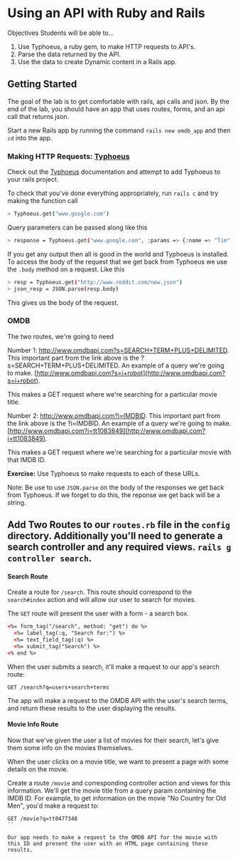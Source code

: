 # Using an API with Ruby and Rails

Objectives
Students will be able to...
1. Use Typhoeus, a ruby gem, to make HTTP requests to API's.
2. Parse the data returned by the API.
3. Use the data to create Dynamic content in a Rails app.

## Getting Started

The goal of the lab is to get comfortable with rails, api calls and json. By the end of the lab, you should have an app that uses routes, forms, and an api call that returns json.

Start a new Rails app by running the command `rails new omdb_app` and then `cd` into the app.

### Making HTTP Requests: [Typhoeus](https://github.com/typhoeus/typhoeus)

Check out the [Typhoeus](https://github.com/typhoeus/typhoeus) documentation and attempt to add Typhoeus to your rails project.

To check that you've done everything appropriately, run `rails c` and try making the function call

```bash
> Typhoeus.get("www.google.com")
```

Query parameters can be passed along like this

```bash
> response = Typhoeus.get("www.google.com", :params => {:name => "Tim" })
```

If you get any output then all is good in the world and Typhoeus is installed. To access the body of the request that we get back from Typhoeus we use the `.body` method on a request. Like this

```bash
> resp = Typhoeus.get("http://www.reddit.com/new.json")
> json_resp = JSON.parse(resp.body)
```

This gives us the body of the request.

### OMDB
The two routes, we're going to need

Number 1: http://www.omdbapi.com?s=SEARCH+TERM+PLUS+DELIMITED. This important part from the link above is the ?s=SEARCH+TERM+PLUS+DELIMITED. An example of a query we're going to make. [http://www.omdbapi.com?s=i+robot](http://www.omdbapi.com?s=i+robot).

This makes a GET request where we're searching for a particular movie title.

Number 2: http://www.omdbapi.com?i=IMDBID. This important part from the link above is the ?i=IMDBID. An example of a query we're going to make. [http://www.omdbapi.com?i=tt1083849](http://www.omdbapi.com?i=tt1083849).

This makes a GET request where we're searching for a particular movie with that IMDB ID.

**Exercise:** Use Typhoeus to make requests to each of these URLs.

Note: Be use to use `JSON.parse` on the body of the responses we get back from Typhoeus. If we forget to do this, the reponse we get back will be a string.



## Add Two Routes to our `routes.rb` file in the `config` directory. Additionally you'll need to generate a search controller and any required views. `rails g controller search`.

#### Search Route

Create a route for `/search`. This route should correspond to the `search#index` action and will allow our user to search for movies.

The `GET` route will present the user with a form - a search box.

```html
<%= form_tag("/search", method: "get") do %>
  <%= label_tag(:q, "Search for:") %>
  <%= text_field_tag(:q) %>
  <%= submit_tag("Search") %>
<% end %>
```

When the user submits a search, it'll make a request to our app's search route:
```
GET /search?q=users+search+terms
```

The app will make a request to the OMDB API with the user's search terms, and return these results to the user displaying the results.

#### Movie Info Route

Now that we've given the user a list of movies for their search, let's give them some info on the movies themselves.

When the user clicks on a movie title, we want to present a page with some details on the movie.

Create a route `/movie` and corresponding controller action and views for this information. We'll get the movie title from a query param containing the IMDB ID. For example, to get information on the movie "No Country for Old Men", you'd make a request to:

```
GET /movie?q=tt0477348
``

Our app needs to make a request to the OMDB API for the movie with this ID and present the user with an HTML page containing these results.


